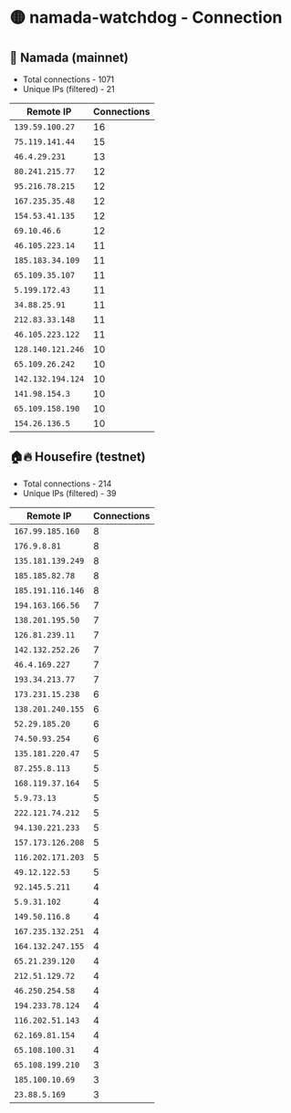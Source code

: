 # 🟡 namada-watchdog - Connection

## 🚀 Namada (mainnet)
- Total connections - 1071
- Unique IPs (filtered) - 21

| Remote IP | Connections |
|-----------|-------------|
| `139.59.100.27` | 16 |
| `75.119.141.44` | 15 |
| `46.4.29.231` | 13 |
| `80.241.215.77` | 12 |
| `95.216.78.215` | 12 |
| `167.235.35.48` | 12 |
| `154.53.41.135` | 12 |
| `69.10.46.6` | 12 |
| `46.105.223.14` | 11 |
| `185.183.34.109` | 11 |
| `65.109.35.107` | 11 |
| `5.199.172.43` | 11 |
| `34.88.25.91` | 11 |
| `212.83.33.148` | 11 |
| `46.105.223.122` | 11 |
| `128.140.121.246` | 10 |
| `65.109.26.242` | 10 |
| `142.132.194.124` | 10 |
| `141.98.154.3` | 10 |
| `65.109.158.190` | 10 |
| `154.26.136.5` | 10 |

## 🏠🔥 Housefire (testnet)

- Total connections - 214
- Unique IPs (filtered) - 39

| Remote IP | Connections |
|-----------|-------------|
| `167.99.185.160` | 8 |
| `176.9.8.81` | 8 |
| `135.181.139.249` | 8 |
| `185.185.82.78` | 8 |
| `185.191.116.146` | 8 |
| `194.163.166.56` | 7 |
| `138.201.195.50` | 7 |
| `126.81.239.11` | 7 |
| `142.132.252.26` | 7 |
| `46.4.169.227` | 7 |
| `193.34.213.77` | 7 |
| `173.231.15.238` | 6 |
| `138.201.240.155` | 6 |
| `52.29.185.20` | 6 |
| `74.50.93.254` | 6 |
| `135.181.220.47` | 5 |
| `87.255.8.113` | 5 |
| `168.119.37.164` | 5 |
| `5.9.73.13` | 5 |
| `222.121.74.212` | 5 |
| `94.130.221.233` | 5 |
| `157.173.126.208` | 5 |
| `116.202.171.203` | 5 |
| `49.12.122.53` | 5 |
| `92.145.5.211` | 4 |
| `5.9.31.102` | 4 |
| `149.50.116.8` | 4 |
| `167.235.132.251` | 4 |
| `164.132.247.155` | 4 |
| `65.21.239.120` | 4 |
| `212.51.129.72` | 4 |
| `46.250.254.58` | 4 |
| `194.233.78.124` | 4 |
| `116.202.51.143` | 4 |
| `62.169.81.154` | 4 |
| `65.108.100.31` | 4 |
| `65.108.199.210` | 3 |
| `185.100.10.69` | 3 |
| `23.88.5.169` | 3 |

